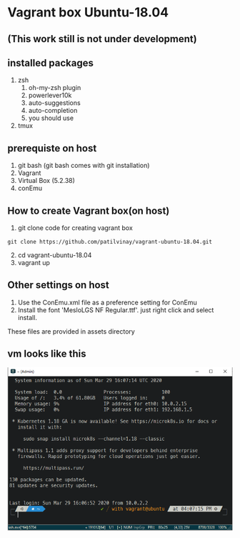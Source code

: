 # Vagrant box Ubuntu-18.04
## (This work still is not under development)
## installed packages
1. zsh
    1. oh-my-zsh plugin
    2. powerlever10k
    3. auto-suggestions
    4. auto-completion
    5. you should use
2. tmux

## prerequiste on host
1. git bash (git bash comes with git installation)
2. Vagrant 
3. Virtual Box (5.2.38)
4. conEmu

## How to create Vagrant box(on host)
1. git clone code for creating vagrant box
```
git clone https://github.com/patilvinay/vagrant-ubuntu-18.04.git
```
2. cd vagrant-ubuntu-18.04
3. vagrant up

## Other settings on host

1. Use the ConEmu.xml file as a preference setting for ConEmu
2. Install the font 'MesloLGS NF Regular.ttf'. just right click and select install.

These files are provided in assets directory
## vm looks like this
![image](./assets/img/vagrant-ssh.PNG)

